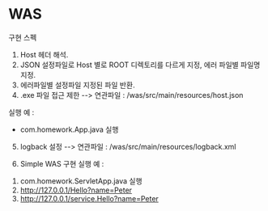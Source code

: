 # WAS

구현 스펙

1. Host 헤더 해석. 
2. JSON 설정파일로 Host 별로 ROOT 디렉토리를 다르게 지정, 에러 파일별 파일명 지정.
3. 에러파일별 설정파일 지정된 파일 반환.
4. .exe 파일 접근 제한
--> 연관파일 : /was/src/main/resources/host.json

실행 예 :
 - com.homework.App.java 실행

5. logback 설정
--> 연관파일 : /was/src/main/resources/logback.xml

6. Simple WAS 구현
실행 예 : 
 1) com.homework.ServletApp.java 실행 
 2) http://127.0.0.1/Hello?name=Peter
 3) http://127.0.0.1/service.Hello?name=Peter
